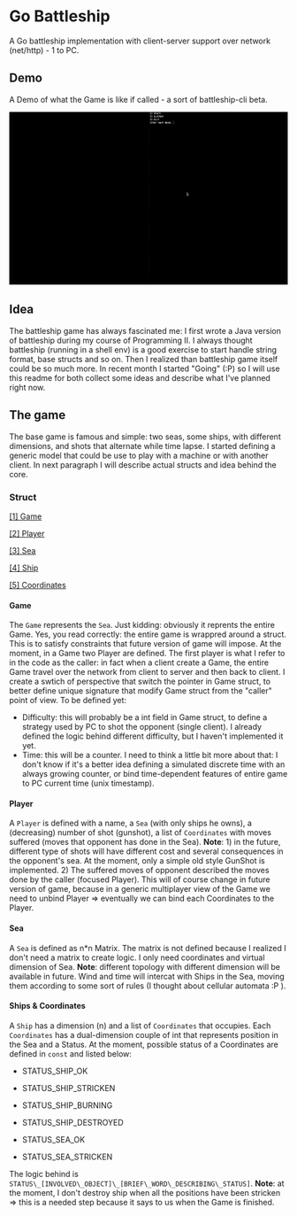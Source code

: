 # Go Battleship

A Go battleship implementation with client-server support over network (net/http) - 1 to PC.

## Demo

A Demo of what the Game is like if called - a sort of battleship-cli beta.

![](./media/battleship_v0.1.0.gif)

## Idea

The battleship game has always fascinated me: I first wrote a Java version of battleship during my course of Programming II. I always thought battleship (running in a shell env) is a good exercise to start handle string format, base structs and so on. Then I realized than battleship game itself could be so much more. In recent month I started "Going" (:P) so I will use this readme for both collect some ideas and describe what I've planned right now.

## The game

The base game is famous and simple: two seas, some ships, with different dimensions, and shots that alternate while time lapse. I started defining a generic model that could be use to play with a machine or with another client. In next paragraph I will describe actual structs and idea behind the core.

### Struct

[[1] Game](#game)

[[2] Player](#player)

[[3] Sea](#sea)

[[4] Ship](#shipcoordinates)

[[5] Coordinates](#shipcoordinates)

#### <a name="game"></a>Game

The ```Game``` represents the ```Sea```. Just kidding: obviously it reprents the entire Game. Yes, you read correctly: the entire game is wrappred around a struct. This is to satisfy constraints that future version of game will impose. At the moment, in a Game two Player are defined. The first player is what I refer to in the code as the caller: in fact when a client create a Game, the entire Game travel over the network from client to server and then back to client. I create a swtich of perspective that switch the pointer in Game struct, to better define unique signature that modify Game struct from the "caller" point of view. To be defined yet:

- Difficulty: this will probably be a int field in Game struct, to define a strategy used by PC to shot the opponent (single client). I already defined the logic behind different difficulty, but I haven't implemented it yet.
- Time: this will be a counter. I need to think a little bit more about that: I don't know if it's a better idea defining a simulated discrete time with an always growing counter, or bind time-dependent features of entire game to PC current time (unix timestamp).

#### <a name="player"></a>Player

A ```Player``` is defined with a name, a ```Sea``` (with only ships he owns), a (decreasing) number of shot (gunshot), a list of ```Coordinates``` with moves suffered (moves that opponent has done in the Sea). 
__Note__: 1) in the future, different type of shots will have different cost and several consequences in the opponent's sea. At the moment, only a simple old style GunShot is implemented. 2) The suffered moves of opponent described the moves done by the caller (focused Player). This will of course change in future version of game, because in a generic multiplayer view of the Game we need to unbind Player => eventually we can bind each Coordinates to the Player.

#### <a name="sea"></a>Sea

A ```Sea``` is defined as n*n Matrix. The matrix is not defined because I realized I don't need a matrix to create logic. I only need coordinates and virtual dimension of Sea. __Note__: different topology with different dimension will be available in future. Wind and time will intercat with Ships in the Sea, moving them according to some sort of rules (I thought about cellular automata :P ).

#### <a name="shipcoordinates"></a>Ships & Coordinates

A ```Ship``` has a dimension (n) and a list of ```Coordinates``` that occupies. Each ```Coordinates``` has a dual-dimension couple of int that represents position in the Sea and a Status. At the moment, possible status of a Coordinates are defined in ```const``` and listed below:

- STATUS\_SHIP\_OK
- STATUS\_SHIP\_STRICKEN
- STATUS\_SHIP\_BURNING
- STATUS\_SHIP\_DESTROYED

- STATUS\_SEA\_OK
- STATUS\_SEA\_STRICKEN

The logic behind is ```STATUS\_[INVOLVED\_OBJECT]\_[BRIEF\_WORD\_DESCRIBING\_STATUS]```. __Note__: at the moment, I don't destroy ship when all the positions have been stricken => this is a needed step because it says to us when the Game is finished.

